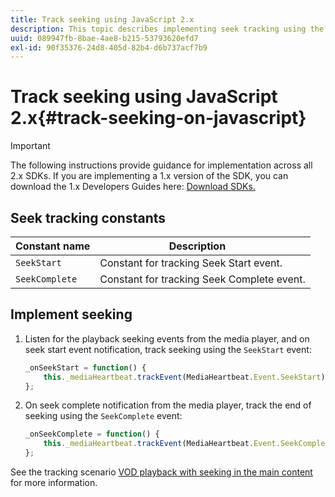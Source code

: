 ```yaml
---
title: Track seeking using JavaScript 2.x
description: This topic describes implementing seek tracking using the Media SDK in browser apps (JS).
uuid: 089947fb-8bae-4ae8-b215-53793620efd7
exl-id: 90f35376-24d8-405d-82b4-d6b737acf7b9
---
```

# Track seeking using JavaScript 2.x{#track-seeking-on-javascript}

>[!IMPORTANT]
>
>The following instructions provide guidance for implementation across all 2.x SDKs. If you are implementing a 1.x version of the SDK, you can download the 1.x Developers Guides here: [Download SDKs.](/help/sdk-implement/download-sdks.md)

## Seek tracking constants

|  Constant name  | Description&nbsp;&nbsp;&nbsp;&nbsp;  |
|---|---|
|  `SeekStart`  | Constant for tracking Seek Start event.  |
|  `SeekComplete`  | Constant for tracking Seek Complete event.  |

## Implement seeking

1. Listen for the playback seeking events from the media player, and on seek start event notification, track seeking using the `SeekStart` event:

    ```js
    _onSeekStart = function() {
        this._mediaHeartbeat.trackEvent(MediaHeartbeat.Event.SeekStart);
    };
    ```

1. On seek complete notification from the media player, track the end of seeking using the `SeekComplete` event:

    ```js
    _onSeekComplete = function() {
        this._mediaHeartbeat.trackEvent(MediaHeartbeat.Event.SeekComplete);
    };
    ```

See the tracking scenario [VOD playback with seeking in the main content](/help/sdk-implement/tracking-scenarios/vod-seeking.md) for more information.
